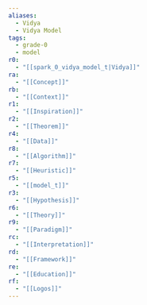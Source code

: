 ```yaml
---
aliases:
  - Vidya
  - Vidya Model
tags:
  - grade-0
  - model
r0:
  - "[[spark_0_vidya_model_t|Vidya]]"
ra:
  - "[[Concept]]"
rb:
  - "[[Context]]"
r1:
  - "[[Inspiration]]"
r2:
  - "[[Theorem]]"
r4:
  - "[[Data]]"
r8:
  - "[[Algorithm]]"
r7:
  - "[[Heuristic]]"
r5:
  - "[[model_t]]"
r3:
  - "[[Hypothesis]]"
r6:
  - "[[Theory]]"
r9:
  - "[[Paradigm]]"
rc:
  - "[[Interpretation]]"
rd:
  - "[[Framework]]"
re:
  - "[[Education]]"
rf:
  - "[[Logos]]"
---
```

